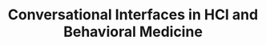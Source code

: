 ---
name: "Conversational Interfaces In HCI And Behavioral"
title: "Conversational Interfaces in HCI and Behavioral Medicine"
project: null
event: "Society of Behavioral Medicine 2013 Annual Meeting (abstract)"
authors:
- name: "Bickmore, T."
year: 2013
resources: null
external_url: null
draft: false 
headless: true
---